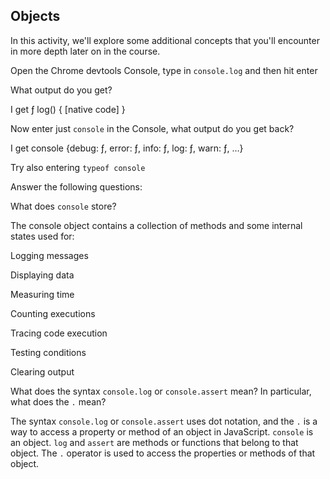 ## Objects

In this activity, we'll explore some additional concepts that you'll encounter in more depth later on in the course.

Open the Chrome devtools Console, type in `console.log` and then hit enter

What output do you get?

I get ƒ log() { [native code] }

Now enter just `console` in the Console, what output do you get back?

I get console {debug: ƒ, error: ƒ, info: ƒ, log: ƒ, warn: ƒ, …}

Try also entering `typeof console`

Answer the following questions:

What does `console` store?

The console object contains a collection of methods and some internal states used for:

Logging messages

Displaying data

Measuring time

Counting executions

Tracing code execution

Testing conditions

Clearing output

What does the syntax `console.log` or `console.assert` mean? In particular, what does the `.` mean?

The syntax `console.log` or `console.assert` uses dot notation, and the `.` is a way to access a property or method of an object in JavaScript. `console` is an object. `log` and `assert` are methods or functions that belong to that object. The `.` operator is used to access the properties or methods of that object.
